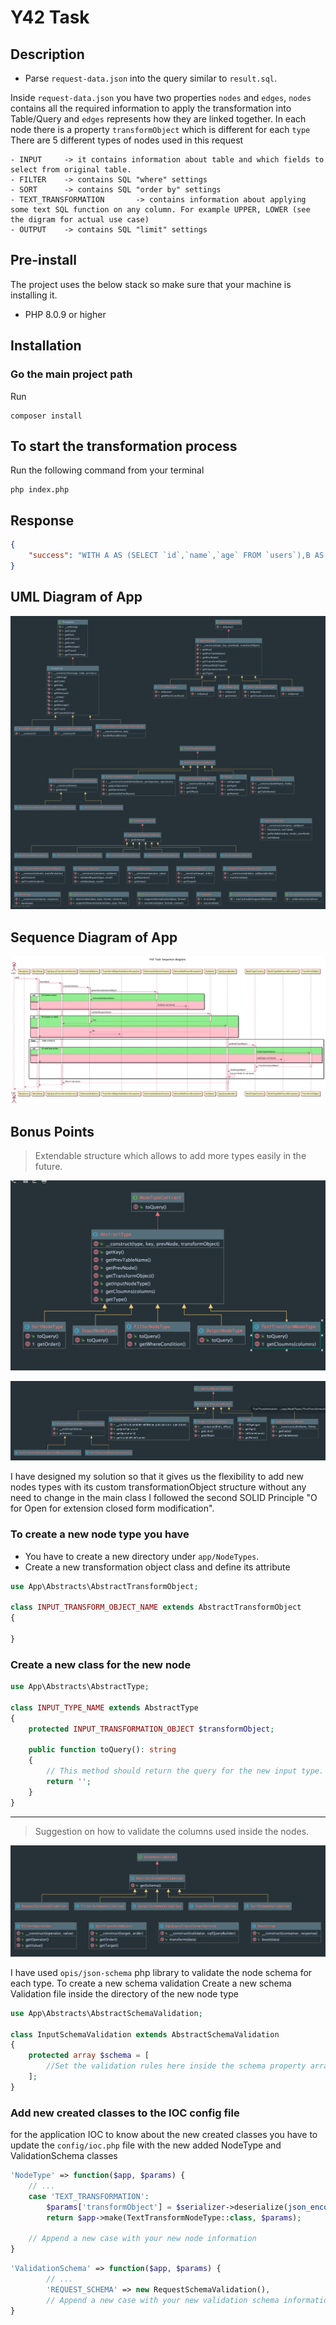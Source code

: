 # Y42 Task
## Description
- Parse `request-data.json` into the query similar to `result.sql`.

Inside `request-data.json` you have two properties `nodes` and `edges`, `nodes` contains all the required information to apply the transformation into Table/Query and `edges` represents how they are linked together. In each node there is a property `transformObject` which is different for each `type`
There are 5 different types of nodes used in this request

	- INPUT		-> it contains information about table and which fields to select from original table. 
	- FILTER	-> contains SQL "where" settings 
	- SORT		-> contains SQL "order by" settings 
	- TEXT_TRANSFORMATION	    -> contains information about applying some text SQL function on any column. For example UPPER, LOWER (see the digram for actual use case)
	- OUTPUT	-> contains SQL "limit" settings

## Pre-install
The project uses the below stack so make sure that your machine is installing it.
* PHP 8.0.9 or higher

## Installation
### Go the main project path
Run
```
composer install
```

## To start the transformation process
Run the following command from your terminal
```
php index.php
```

## Response
```json
{
    "success": "WITH A AS (SELECT `id`,`name`,`age` FROM `users`),B AS (SELECT `id`, `name`, `age` FROM A WHERE age > 18),C AS (SELECT `id`, `name`, `age` FROM B ORDER BY `age` ASC, `name` DESC),D AS (SELECT `id`, UPPER(`name`) as `name`, `age` FROM `C`),E AS (SELECT `id`, `name`, `age` FROM `D` LIMIT 100 OFFSET 0) SELECT * from E"
}
```
## UML Diagram of App
![UML Diagram](images/diagram.png?raw=true)

## Sequence Diagram of App
![Sequence Diagram](images/sequence-diagram.png?raw=true)

## Bonus Points
> Extendable structure which allows to add more types easily in the future.

![Code Structure](images/nodes.png?raw=true)

![Code Structure](images/transformationObject.png?raw=true)

I have designed my solution so that it gives us the flexibility to add new nodes types with its custom transformationObject structure without any need to change in the main class
I followed the second SOLID Principle "O for Open for extension closed form modification".

### To create a new node type you have 
* You have to create a new directory under `app/NodeTypes`.
* Create a new transformation object class and define its attribute
```php
use App\Abstracts\AbstractTransformObject;

class INPUT_TRANSFORM_OBJECT_NAME extends AbstractTransformObject
{
    
}
```

### Create a new class for the new node
```php
use App\Abstracts\AbstractType;

class INPUT_TYPE_NAME extends AbstractType
{
    protected INPUT_TRANSFORMATION_OBJECT $transformObject;

    public function toQuery(): string
    {
        // This method should return the query for the new input type.
        return '';
    }
}
```
----
> Suggestion on how to validate the columns used inside the nodes.

![Code Structure](images/schemaValidation.png?raw=true)

I have used `opis/json-schema` php library to validate the node schema for each type. To create a new schema validation
Create a new schema Validation file inside the directory of the new node type 
```php
use App\Abstracts\AbstractSchemaValidation;

class InputSchemaValidation extends AbstractSchemaValidation
{
    protected array $schema = [
        //Set the validation rules here inside the schema property array.
    ];
}
```

### Add new created classes to the IOC config file
for the application IOC to know about the new created classes you have to update the `config/ioc.php` file with the new added NodeType and ValidationSchema classes

```php
'NodeType' => function($app, $params) {
    // ...
    case 'TEXT_TRANSFORMATION':
        $params['transformObject'] = $serializer->deserialize(json_encode(['items' => $transformObject]), TextTransformationTransformObjectCollection::class, 'json');
        return $app->make(TextTransformNodeType::class, $params);
    
    // Append a new case with your new node information
}
```

```php
'ValidationSchema' => function($app, $params) {    
        // ...
        'REQUEST_SCHEMA' => new RequestSchemaValidation(),            
        // Append a new case with your new validation schema information
}
```